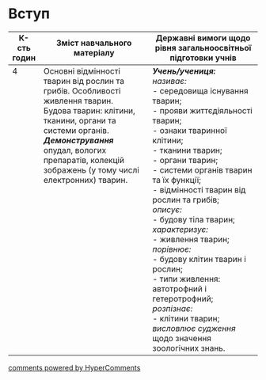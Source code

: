 <div id="hypercomments_widget" class="js-hypercomments-widget invisible"></div>

# Вступ

<table>
  <tr>
    <td width="10%" align="center"><b>К-сть годин</b></td>  
    <td width="45%" align="center"><b>Зміст навчального матеріалу</b></td>
    <td width="45%" align="center"><b>Державні вимоги щодо рівня загальноосвітньої підготовки учнів</b></td>
  </tr>
<tbody>
  <tr>
<td width="10%" style="vertical-align:top !important;">4</td>
    <td width="45%" style="vertical-align:top !important;">
 Основні відмінності тварин від рослин та грибів. Особливості живлення  тварин. <br>
Будова тварин: клітини, тканини, органи та системи органів. <br>
<b><i>Демонстрування</i></b><br>
опудал, вологих препаратів, колекцій зображень (у тому числі електронних) тварин.
</td>
    <td width="45%" style="vertical-align:top !important;">
<i><b>Учень/учениця:</b></i><br>
<i>називає:</i><br>
- середовища існування тварин;<br> 
- прояви життєдіяльності тварин;<br>
- ознаки тваринної клітини;<br>
- тканини тварин;<br>
- органи тварин;  <br>
- системи органів тварин та їх функції;<br>
- відмінності тварин від рослин та грибів;<br>
<i>описує:</i><br>
- будову тіла тварин;<br>
<i>характеризує:</i><br>
- живлення тварин; <br>
<i>порівнює:</i><br>
- будову клітин тварин і рослин;<br>
- типи живлення: автотрофний і гетеротрофний;<br>
<i>розпізнає:</i> <br>
- клітини тварин;<br>
<i>висловлює судження</i><br>
щодо значення зоологічних знань.</td>
  </tr>
</tbody>
</table>

<div class="js-hypercomments-container">
<a href="http://hypercomments.com" class="hc-link" title="comments widget">comments powered by HyperComments</a>
</div>